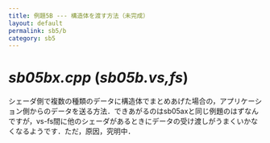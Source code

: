 ```yaml
---
title: 例題5B --- 構造体を渡す方法（未完成）
layout: default
permalink: sb5/b
category: sb5
---
```


# *sb05bx.cpp* (*sb05b.vs,fs*)

シェーダ側で複数の種類のデータに構造体でまとめあげた場合の，アプリケーション側からのデータを送る方法．できあがるのはsb05axと同じ例題のはずなんですが，vs-fs間に他のシェーダがあるときにデータの受け渡しがうまくいかなくなるようです．ただ，原因，究明中．
